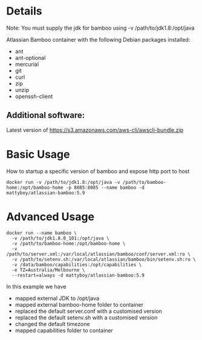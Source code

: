 # Details
Note: You must supply the jdk for bamboo using -v /path/to/jdk1.8:/opt/java

Atlassian Bamboo container with the following Debian packages installed:

- ant
- ant-optional
- mercurial
- git
- curl
- zip
- unzip
- openssh-client

## Additional software:

Latest version of https://s3.amazonaws.com/aws-cli/awscli-bundle.zip

# Basic Usage
How to startup a specific version of bamboo and expose http port to host

    docker run -v /path/to/jdk1.8:/opt/java -v /path/to/bamboo-home:/opt/bamboo-home -p 8085:8085 --name bamboo -d mattyboy/atlassian-bamboo:5.9
    
# Advanced Usage

    docker run --name bamboo \
      -v /path/to/jdk1.8.0_101:/opt/java \
      -v /path/to/bamboo-home:/opt/bamboo-home \
      -v /path/to/server.xml:/var/local/atlassian/bamboo/conf/server.xml:ro \
      -v /path/to/setenv.sh:/var/local/atlassian/bamboo/bin/setenv.sh:ro \
      -v /data/bamboo/capabilities:/opt/capabilities \
      -e TZ=Australia/Melbourne \
      --restart=always -d mattyboy/atlassian-bamboo:5.9

In this example we have

- mapped external JDK to /opt/java
- mapped external bamboo-home folder to container
- replaced the default server.conf with a customised version
- replaced the default setenv.sh with a customised version
- changed the default timezone
- mapped capabilities folder to container
